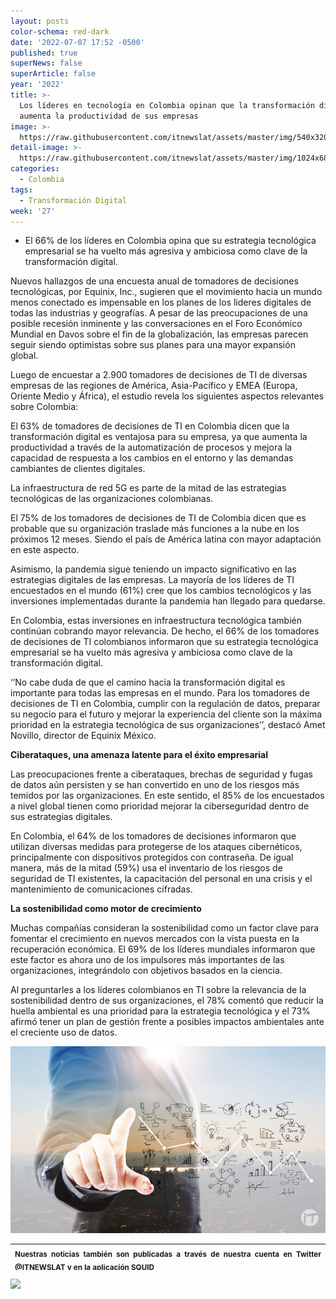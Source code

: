 ```yaml
---
layout: posts
color-schema: red-dark
date: '2022-07-07 17:52 -0500'
published: true
superNews: false
superArticle: false
year: '2022'
title: >-
  Los líderes en tecnología en Colombia opinan que la transformación digital
  aumenta la productividad de sus empresas
image: >-
  https://raw.githubusercontent.com/itnewslat/assets/master/img/540x320/Transformacion-Digital-Tecnologia-p.jpg
detail-image: >-
  https://raw.githubusercontent.com/itnewslat/assets/master/img/1024x680/Transformacion-Digital-Tecnologia-g.jpg
categories:
  - Colombia
tags:
  - Transformación Digital
week: '27'
---
```

- El 66% de los líderes en Colombia opina que su estrategia tecnológica empresarial se ha vuelto más agresiva y ambiciosa como clave de la transformación digital.

Nuevos hallazgos de una encuesta anual de tomadores de decisiones tecnológicas, por Equinix, Inc., sugieren que el movimiento hacia un mundo menos conectado es impensable en los planes de los lideres digitales de todas las industrias y geografías. A pesar de las preocupaciones de una posible recesión inminente y las conversaciones en el Foro Económico Mundial en Davos sobre el fin de la globalización, las empresas parecen seguir siendo optimistas sobre sus planes para una mayor expansión global. 

Luego de encuestar a 2.900 tomadores de decisiones de TI de diversas empresas de las regiones de América, Asia-Pacífico y EMEA (Europa, Oriente Medio y África), el estudio revela los siguientes aspectos relevantes sobre Colombia: 

El 63% de tomadores de decisiones de TI en Colombia dicen que la transformación digital es ventajosa para su empresa, ya que aumenta la productividad a través de la automatización de procesos y mejora la capacidad de respuesta a los cambios en el entorno y las demandas cambiantes de clientes digitales. 

La infraestructura de red 5G es parte de la mitad de las estrategias tecnológicas de las organizaciones colombianas. 

El 75% de los tomadores de decisiones de TI de Colombia dicen que es probable que su organización traslade más funciones a la nube en los próximos 12 meses. Siendo el país de América latina con mayor adaptación en este aspecto. 

Asimismo, la pandemia sigue teniendo un impacto significativo en las estrategias digitales de las empresas. La mayoría de los líderes de TI encuestados en el mundo (61%) cree que los cambios tecnológicos y las inversiones implementadas durante la pandemia han llegado para quedarse. 

En Colombia, estas inversiones en infraestructura tecnológica también continúan cobrando mayor relevancia. De hecho, el 66% de los tomadores de decisiones de TI colombianos informaron que su estrategia tecnológica empresarial se ha vuelto más agresiva y ambiciosa como clave de la transformación digital. 

‘’No cabe duda de que el camino hacia la transformación digital es importante para todas las empresas en el mundo. Para los tomadores de decisiones de TI en Colombia, cumplir con la regulación de datos, preparar su negocio para el futuro y mejorar la experiencia del cliente son la máxima prioridad en la estrategia tecnológica de sus organizaciones’’, destacó Amet Novillo, director de Equinix México. 

**Ciberataques, una amenaza latente para el éxito empresarial** 

Las preocupaciones frente a ciberataques, brechas de seguridad y fugas de datos aún persisten y se han convertido en uno de los riesgos más temidos por las organizaciones. En este sentido, el 85% de los encuestados a nivel global tienen como prioridad mejorar la ciberseguridad dentro de sus estrategias digitales.  

En Colombia, el 64% de los tomadores de decisiones informaron que utilizan diversas medidas para protegerse de los ataques cibernéticos, principalmente con dispositivos protegidos con contraseña. De igual manera, más de la mitad (59%) usa el inventario de los riesgos de seguridad de TI existentes, la capacitación del personal en una crisis y el mantenimiento de comunicaciones cifradas. 

**La sostenibilidad como motor de crecimiento** 

Muchas compañías consideran la sostenibilidad como un factor clave para fomentar el crecimiento en nuevos mercados con la vista puesta en la recuperación económica. El 69% de los líderes mundiales informaron que este factor es ahora uno de los impulsores más importantes de las organizaciones, integrándolo con objetivos basados en la ciencia. 

Al preguntarles a los líderes colombianos en TI sobre la relevancia de la sostenibilidad dentro de sus organizaciones, el 78% comentó que reducir la huella ambiental es una prioridad para la estrategia tecnológica y el 73% afirmó tener un plan de gestión frente a posibles impactos ambientales ante el creciente uso de datos. 

![](https://raw.githubusercontent.com/itnewslat/assets/master/img/540x320/Transformacion-Digital-Tecnologia-p.jpg)

<table style="height: 42px;" width="569">
<tbody>
<tr>
<td style="text-align: justify;"><sub><strong>Nuestras noticias también son publicadas a través de nuestra cuenta en Twitter <a href="https://twitter.com/itnewslat?lang=es">@ITNEWSLAT</a> y en la aplicación <a href="https://squidapp.co/en/">SQUID</a></strong></sub></td>
</tr>
</tbody>
</table>

<img src="https://tracker.metricool.com/c3po.jpg?hash=56f88a41e39ab42c063cc51676587a04"/>
